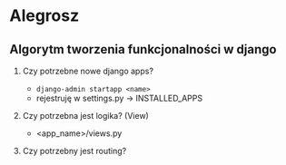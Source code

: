# Alegrosz


## Algorytm tworzenia funkcjonalności w django

1. Czy potrzebne nowe django apps?
   - `django-admin startapp <name>`
   - rejestruję w settings.py -> INSTALLED_APPS

2. Czy potrzebna jest logika? (View)
    - <app_name>/views.py
   
3. Czy potrzebny jest routing?
